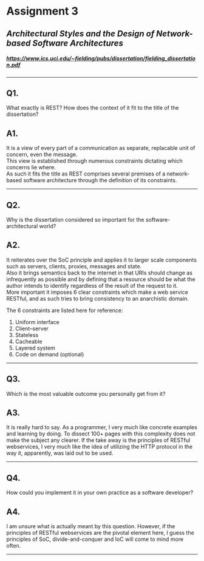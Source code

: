 # Assignment 3

## _Architectural Styles and the Design of Network-based Software Architectures_

##### https://www.ics.uci.edu/~fielding/pubs/dissertation/fielding_dissertation.pdf

---

## Q1.

What exactly is REST? How does the context of it fit to the title of the dissertation?

## A1.

It is a view of every part of a communication as separate, replacable unit of concern, even the message. <br />This view is established through numerous constraints dictating which concerns lie where.<br />As such it fits the title as REST comprises several premises of a network-based software architecture through the definition of its constraints.

---

## Q2.

Why is the dissertation considered so important for the software-architectural world?

## A2.

It reiterates over the SoC principle and applies it to larger scale components such as servers, clients, proxies, messages and state.<br />Also it brings semantics back to the internet in that URIs should change as infrequently as possible and by defining that a resource should be what the author intends to identify regardless of the result of the request to it.<br />More important it imposes 6 clear constraints which make a web service RESTful, and as such tries to bring consistency to an anarchistic domain.

The 6 constraints are listed here for reference:

1. Uniform interface
2. Client–server
3. Stateless
4. Cacheable
5. Layered system
6. Code on demand (optional)

---

## Q3.

Which is the most valuable outcome you personally get from it?

## A3.

It is really hard to say. As a programmer, I very much like concrete examples and learning by doing. To dissect 100+ pages with this complexity does not make the subject any clearer.
If the take away is the principles of RESTful webservices, I very much like the idea of utilizing the HTTP protocol in the way it, apparently, was laid out to be used.

---

## Q4.

How could you implement it in your own practice as a software developer?

## A4.

I am unsure what is actually meant by this question. However, if the principles of RESTful webservices are the pivotal element here, I guess the principles of SoC, divide-and-conquer and IoC will come to mind more often.

---
